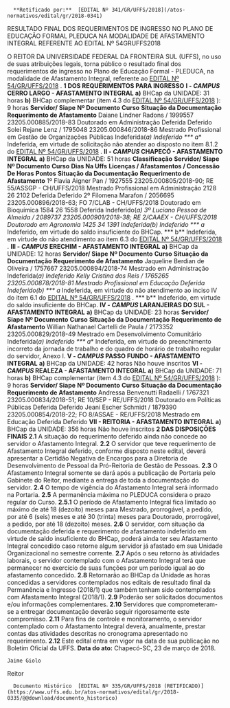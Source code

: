       **Retificado por:**  [EDITAL Nº 341/GR/UFFS/2018](/atos-normativos/edital/gr/2018-0341) 

   RESULTADO FINAL DOS REQUERIMENTOS DE INGRESSO NO PLANO DE EDUCAÇÃO FORMAL PLEDUCA NA MODALIDADE DE AFASTAMENTO INTEGRAL REFERENTE AO EDITAL Nº 54GRUFFS2018  

 O REITOR DA UNIVERSIDADE FEDERAL DA FRONTEIRA SUL (UFFS), no uso de suas atribuições legais, torna público o resultado final dos requerimentos de ingresso no Plano de Educação Formal - PLEDUCA, na modalidade de Afastamento Integral, referente ao [EDITAL Nº 54/GR/UFFS/2018](https://www.uffs.edu.br/atos-normativos/edital/gr/2018-0054)  .  **1 DOS REQUERIMENTOS PARA INGRESSO**  **I - *CAMPUS* CERRO LARGO - AFASTAMENTO INTEGRAL**  **a)** BHCap da UNIDADE: 31 horas **b)** BHCap complementar (item 4.3 do [EDITAL Nº 54/GR/UFFS/2018](https://www.uffs.edu.br/atos-normativos/edital/gr/2018-0054)  ): 9 horas     **Servidor/ Siape**    **Nº Documento**    **Curso**    **Situação da Documentação**    **Requerimento de Afastamento**      Daiane Lindner Radons / 1999557   23205.000885/2018-83   Doutorado em Administração   Deferida   Deferido     Solei Rejane Lenz / 1795048   23205.000846/2018-86   Mestrado Profissional em Gestão de Organizações Públicas   Indeferida(*a)   Indeferido     *** a** Indeferida, em virtude de solicitação não atender ao disposto no item 8.1.2 do [EDITAL Nº 54/GR/UFFS/2018](https://www.uffs.edu.br/atos-normativos/edital/gr/2018-0054)  . **II - *CAMPUS* CHAPECÓ - AFASTAMENTO INTEGRAL**  **a)** BHCap da UNIDADE: 51 horas     **Classificação**    **Servidor/ Siape**    **Nº Documento**    **Curso**    **Dias Na Uffs**    **Licenças / Afastamentos / Concessão De Horas**    **Pontos**    **Situação da Documentação**    **Requerimento de Afastamento**      1º   Flavia Aigner Pan / 1927555   23205.000805/2018-90; RE 55/ASSGP - CH/UFFS/2018   Mestrado Profissional em Administração   2128   26   2102   Deferida   Deferido     2º   Filomena Marafon / 2056695   23205.000896/2018-63; FO 7/CLAB - CH/UFFS/2018   Doutorado em Bioquímica   1584   26   1558   Deferida   Indeferido(*a)     3º   Luciano Pessoa de Almeida / 2089737   23205.000901/2018-38; RE 2/CAAEX - CH/UFFS/2018   Doutorado em Agronomia   1425   34   1391   Indeferida(*b)   Indeferido     *** a** Indeferido, em virtude do saldo insuficiente do BHCap. *** b** Indeferida, em virtude do não atendimento ao item 6.3 do [EDITAL Nº 54/GR/UFFS/2018](https://www.uffs.edu.br/atos-normativos/edital/gr/2018-0054)  . **III - *CAMPUS* ERECHIM - AFASTAMENTO INTEGRAL**  **a)** BHCap da UNIDADE: 12 horas     **Servidor/ Siape**    **Nº Documento**    **Curso**    **Situação da Documentação**    **Requerimento de Afastamento**      Jaqueline Berdian de Oliveira / 1757667   23205.000894/2018-74   Mestrado em Administração   Indeferida(*a)   Indeferido     Kelly Cristina dos Reis / 1765265   23205.000878/2018-81   Mestrado Profissional em Educação   Deferida   Indeferido(*b)     *** a** Indeferida, em virtude do não atendimento ao inciso IV do item 6.1 do [EDITAL Nº 54/GR/UFFS/2018](https://www.uffs.edu.br/atos-normativos/edital/gr/2018-0054)  . *** b** Indeferido, em virtude do saldo insuficiente do BHCap. **IV - *CAMPUS* LARANJEIRAS DO SUL - AFASTAMENTO INTEGRAL**  **a)** BHCap da UNIDADE: 23 horas     **Servidor/ Siape**    **Nº Documento**    **Curso**    **Situação da Documentação**    **Requerimento de Afastamento**      Willian Nathanael Cartelli de Paula / 2173352   23205.000829/2018-49   Mestrado em Desenvolvimento Comunitário   Indeferida(*a)   Indeferido     *** a** Indeferida, em virtude do preenchimento incorreto da jornada de trabalho e do quadro de horário de trabalho regular do servidor, Anexo I. **V - *CAMPUS* PASSO FUNDO - AFASTAMENTO INTEGRAL**  **a)** BHCap da UNIDADE: 42 horas     Não houve inscritos     **VI - *CAMPUS* REALEZA - AFASTAMENTO INTEGRAL**  **a)** BHCap da UNIDADE: 71 horas **b)** BHCap complementar (item 4.3 do [EDITAL Nº 54/GR/UFFS/2018](https://www.uffs.edu.br/atos-normativos/edital/gr/2018-0054)  ): 9 horas     **Servidor/ Siape**    **Nº Documento**    **Curso**    **Situação da Documentação**    **Requerimento de Afastamento**      Andressa Benvenutti Radaelli / 1767321   23205.000834/2018-51; RE 10/SEP - RE/UFFS/2018   Doutorado em Políticas Públicas   Deferida   Deferido     Jeani Escher Schmidt / 1879390   23205.000854/2018-22; FO 8/ASSAE - RE/UFFS/2018   Mestrado em Educação   Deferida   Deferido     **VII - REITORIA - AFASTAMENTO INTEGRAL**  **a)** BHCap da UNIDADE: 356 horas     Não houve inscritos      **2 DAS DISPOSIÇÕES FINAIS**  **2.1** A situação do requerimento deferido ainda não concede ao servidor o Afastamento Integral. **2.2** O servidor que teve requerimento de Afastamento Integral deferido, conforme disposto neste edital, deverá apresentar a Certidão Negativa de Encargos para a Diretoria de Desenvolvimento de Pessoal da Pró-Reitoria de Gestão de Pessoas. **2.3** O Afastamento Integral somente se dará após a publicação de Portaria pelo Gabinete do Reitor, mediante a entrega de toda a documentação do servidor. **2.4** O tempo de vigência do Afastamento Integral será informado na Portaria. **2.5** A permanência máxima no PLEDUCA considera o prazo regular do Curso. **2.5.1** O período de Afastamento Integral fica limitado ao máximo de até 18 (dezoito) meses para Mestrado, prorrogável, a pedido, por até 6 (seis) meses e até 30 (trinta) meses para Doutorado, prorrogável, a pedido, por até 18 (dezoito) meses. **2.6** O servidor, com situação da documentação deferida e requerimento de afastamento indeferido em virtude de saldo insuficiente do BHCap, poderá ainda ter seu Afastamento Integral concedido caso retorne algum servidor já afastado em sua Unidade Organizacional no semestre corrente. **2.7** Após o seu retorno às atividades laborais, o servidor contemplado com o Afastamento Integral terá que permanecer no exercício de suas funções por um período igual ao do afastamento concedido. **2.8** Retornarão ao BHCap da Unidade as horas concedidas a servidores contemplados nos editais de resultado final da Permanência e Ingresso (2018/1) que também tenham sido contemplados com Afastamento Integral (2018/1). **2.9** Poderão ser solicitados documentos e/ou informações complementares. **2.10** Servidores que comprometeram-se a entregar documentação deverão seguir rigorosamente este compromisso. **2.11** Para fins de controle e monitoramento, o servidor contemplado com o Afastamento Integral deverá, anualmente, prestar contas das atividades descritas no cronograma apresentado no requerimento. **2.12** Este edital entra em vigor na data de sua publicação no Boletim Oficial da UFFS.      **Data do ato:** Chapecó-SC, 23 de março de 2018.   
 

    Jaime Giolo   
 Reitor 

      Documento Histórico  [EDITAL Nº 335/GR/UFFS/2018 (RETIFICADO)](https://www.uffs.edu.br/atos-normativos/edital/gr/2018-0335/@@download/documento_historico)     
      